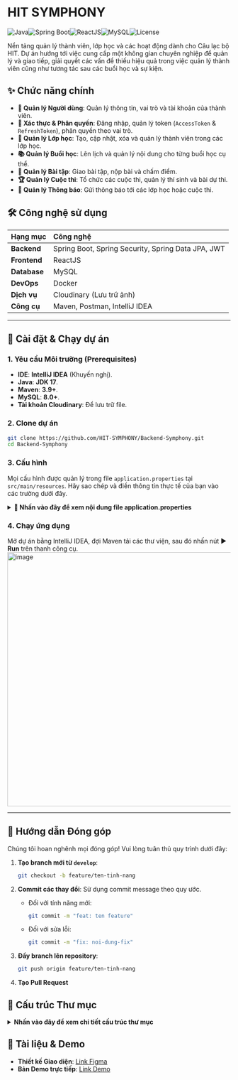 # HIT SYMPHONY

![Java](https://img.shields.io/badge/Java-17-blue)![Spring Boot](https://img.shields.io/badge/Spring_Boot-3.x-brightgreen)![ReactJS](https://img.shields.io/badge/ReactJS-18.x-blue?logo=react)![MySQL](https://img.shields.io/badge/MySQL-8+-orange?logo=mysql)![License](https://img.shields.io/badge/license-MIT-green)

Nền tảng quản lý thành viên, lớp học và các hoạt động dành cho Câu lạc bộ HIT. Dự án hướng tới việc cung cấp một không gian chuyên nghiệp để quản lý và giao tiếp, giải quyết các vấn đề thiếu hiệu quả trong việc quản lý thành viên cũng như tương tác sau các buổi học và sự kiện.

## ✨ Chức năng chính

*   **👤 Quản lý Người dùng**: Quản lý thông tin, vai trò và tài khoản của thành viên.
*   **🔐 Xác thực & Phân quyền**: Đăng nhập, quản lý token (`AccessToken` & `RefreshToken`), phân quyền theo vai trò.
*   **🏫 Quản lý Lớp học**: Tạo, cập nhật, xóa và quản lý thành viên trong các lớp học.
*   **📚 Quản lý Buổi học**: Lên lịch và quản lý nội dung cho từng buổi học cụ thể.
*   **📝 Quản lý Bài tập**: Giao bài tập, nộp bài và chấm điểm.
*   **🏆 Quản lý Cuộc thi**: Tổ chức các cuộc thi, quản lý thí sinh và bài dự thi.
*   **🔔 Quản lý Thông báo**: Gửi thông báo tới các lớp học hoặc cuộc thi.

## 🛠️ Công nghệ sử dụng

| Hạng mục      | Công nghệ                                                |
| :------------ | :------------------------------------------------------- |
| **Backend**   | Spring Boot, Spring Security, Spring Data JPA, JWT       |
| **Frontend**  | ReactJS                                                  |
| **Database**  | MySQL                                                    |
| **DevOps**    | Docker                                                   |
| **Dịch vụ**   | Cloudinary (Lưu trữ ảnh)                                 |
| **Công cụ**   | Maven, Postman, IntelliJ IDEA                            |

---

## 🚀 Cài đặt & Chạy dự án

### 1. Yêu cầu Môi trường (Prerequisites)

*   **IDE**: **IntelliJ IDEA** (Khuyến nghị).
*   **Java**: **JDK 17**.
*   **Maven**: **3.9+**.
*   **MySQL**: **8.0+**.
*   **Tài khoản Cloudinary**: Để lưu trữ file.

### 2. Clone dự án

```bash
git clone https://github.com/HIT-SYMPHONY/Backend-Symphony.git
cd Backend-Symphony
```

### 3. Cấu hình

Mọi cấu hình được quản lý trong file `application.properties` tại `src/main/resources`. Hãy sao chép và điền thông tin thực tế của bạn vào các trường dưới đây.

<details>
<summary><b>📄 Nhấn vào đây để xem nội dung file application.properties</b></summary>

```properties
spring.application.name=BackendSymphony

# DATABASE
spring.datasource.url=jdbc:mysql://localhost:3306/backendsymphony_db?createDatabaseIfNotExist=true
spring.datasource.username=root
spring.datasource.password=MAT_KHAU_MYSQL_CUA_BAN
spring.datasource.driver-class-name=com.mysql.cj.jdbc.Driver

# JPA / HIBERNATE
spring.jpa.database-platform=org.hibernate.dialect.MySQL8Dialect
spring.jpa.hibernate.ddl-auto=update
spring.jpa.show-sql=true

# JWT
jwt.secret=CHUOI_BI_MAT_MA_HOA_JWT_CUA_BAN
jwt.access.expiration_time=60
jwt.refresh.expiration_time=1440

# CLOUDINARY
cloudinary.cloud_name=TEN_CLOUD_CUA_BAN
cloudinary.api_key=API_KEY_CUA_BAN
cloudinary.api_secret=API_SECRET_CUA_BAN

# EMAIL (Ví dụ với Gmail)
spring.mail.host=smtp.gmail.com
spring.mail.port=587
spring.mail.username=EMAIL_GMAIL_CUA_BAN@gmail.com
# Lưu ý: Đây là Mật khẩu Ứng dụng (App Password), không phải mật khẩu đăng nhập Gmail
spring.mail.password=MAT_KHAU_UNG_DUNG_GMAIL_CUA_BAN
spring.mail.properties.mail.smtp.auth=true
spring.mail.properties.mail.smtp.starttls.enable=true

# CÁC CẤU HÌNH KHÁC
logging.level.org.springframework.security=DEBUG
spring.servlet.multipart.max-file-size=5MB
spring.servlet.multipart.max-request-size=10MB
spring.datasource.hikari.maximum-pool-size=10
spring.datasource.hikari.minimum-idle=5
spring.datasource.hikari.idle-timeout=30000
spring.datasource.hikari.max-lifetime=60000
spring.datasource.hikari.connection-timeout=20000
spring.datasource.hikari.pool-name=HikariCP-BackendSymphony
```
</details>


### 4. Chạy ứng dụng
Mở dự án bằng IntelliJ IDEA, đợi Maven tải các thư viện, sau đó nhấn nút ▶️ **Run** trên thanh công cụ.
<img width="572" alt="image" src="https://github.com/user-attachments/assets/445e4214-e06e-42d4-9250-52b9ffcc2fab" />

---

## 🤝 Hướng dẫn Đóng góp
Chúng tôi hoan nghênh mọi đóng góp! Vui lòng tuân thủ quy trình dưới đây:

1.  **Tạo branch mới từ `develop`**:
    ```bash
    git checkout -b feature/ten-tinh-nang
    ```

2.  **Commit các thay đổi**: Sử dụng commit message theo quy ước.
    *   Đối với tính năng mới:
        ```bash
        git commit -m "feat: ten feature"
        ```
    *   Đối với sửa lỗi:
        ```bash
        git commit -m "fix: noi-dung-fix"
        ```

3.  **Đẩy branch lên repository**:
    ```bash
    git push origin feature/ten-tinh-nang
    ```

4.  **Tạo Pull Request**

## 📂 Cấu trúc Thư mục
<details>
<summary><b>Nhấn vào đây để xem chi tiết cấu trúc thư mục</b></summary>

```
.
└── src
    └── main
        ├── java
        │   └── my_computer.backendsymphony
        │       ├── base          # Chứa các lớp cơ sở (Base classes)
        │       ├── config        # Các lớp cấu hình cho ứng dụng
        │       ├── constant      # Các hằng số và Enum
        │       ├── controller    # Tầng xử lý request (API Endpoints)
        │       ├── domain        # Chứa các đối tượng dữ liệu
        │       │   ├── dto       # Data Transfer Objects
        │       │   ├── entity    # Các thực thể ánh xạ CSDL (JPA Entities)
        │       │   └── mapper    # Ánh xạ giữa Entity và DTO (MapStruct)
        │       ├── exception     # Xử lý ngoại lệ tùy chỉnh
        │       ├── repository    # Tầng truy cập dữ liệu (Data Access Layer)
        │       ├── security      # Cấu hình bảo mật (Spring Security, JWT)
        │       ├── service       # Tầng logic nghiệp vụ (Business Logic)
        │       │   ├── impl      # Các lớp implement service interface
        │       │   └── ...Service # Các service interface
        │       ├── util          # Các lớp tiện ích (helper methods)
        │       ├── websocket     # Xử lý giao tiếp thời gian thực
        │       └── BackendSymphonyApplication.java # Điểm khởi chạy ứng dụng
        │
        └── resources                 # Chứa các file tài nguyên, cấu hình
            └── application.properties # File cấu hình chính của Spring Boot
```
</details>


## 🔗 Tài liệu & Demo

*   **Thiết kế Giao diện**: [Link Figma](https://www.figma.com/design/vI7ilYugZQZ8GUxwJtpq12/HIT---Symphony---Design?node-id=27-26&t=viIK8WCRXO19vGm2-0)
*   **Bản Demo trực tiếp**: [Link Demo](http://159.223.49.56:5173/)
